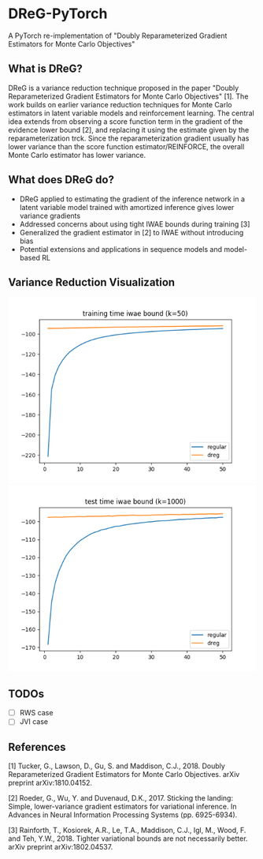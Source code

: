 # DReG-PyTorch
A PyTorch re-implementation of "Doubly Reparameterized Gradient Estimators for Monte Carlo Objectives"

## What is DReG?
DReG is a variance reduction technique proposed in the paper "Doubly Reparameterized Gradient Estimators for Monte Carlo Objectives" [1]. The work builds on earlier variance reduction techniques for Monte Carlo estimators in latent variable models and reinforcement learning. The central idea extends from observing a score function term in the gradient of the evidence lower bound [2], and replacing it using the estimate given by the reparameterization trck. Since the reparameterization gradient usually has lower variance than the score function estimator/REINFORCE, the overall Monte Carlo estimator has lower variance. 

## What does DReG do?
* DReG applied to estimating the gradient of the inference network in a latent variable model trained with amortized inference gives lower variance gradients
* Addressed concerns about using tight IWAE bounds during training [3]
* Generalized the gradient estimator in [2] to IWAE without introducing bias
* Potential extensions and applications in sequence models and model-based RL

## Variance Reduction Visualization
![](figs/training_curve.png)
![](figs/test_curve.png)

## TODOs
- [ ] RWS case
- [ ] JVI case

## References
[1] Tucker, G., Lawson, D., Gu, S. and Maddison, C.J., 2018. Doubly Reparameterized Gradient Estimators for Monte Carlo Objectives. arXiv preprint arXiv:1810.04152.

[2] Roeder, G., Wu, Y. and Duvenaud, D.K., 2017. Sticking the landing: Simple, lower-variance gradient estimators for variational inference. In Advances in Neural Information Processing Systems (pp. 6925-6934).

[3] Rainforth, T., Kosiorek, A.R., Le, T.A., Maddison, C.J., Igl, M., Wood, F. and Teh, Y.W., 2018. Tighter variational bounds are not necessarily better. arXiv preprint arXiv:1802.04537.
